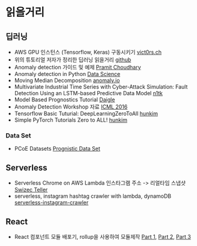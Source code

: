 # 읽을거리

## 딥러닝
 - AWS GPU 인스턴스 (Tensorflow, Keras) 구동시키기 [vict0rs.ch](https://vict0rs.ch/2016/12/03/aws_gpu/)
 - 위의 튜토리얼 저자가 정리한 딥러닝 읽을거리 [github](https://github.com/vict0rsch/deep_learning)
 - Anomaly detection 가이드 및 예제 [Pramit Choudhary](https://www.datascience.com/blog/python-anomaly-detection)
 - Anomaly detection in Python [Data Science](https://datascience.stackexchange.com/questions/6547/open-source-anomaly-detection-in-python)
 - Moving Median Decomposition [anomaly.io](https://anomaly.io/anomaly-detection-moving-median-decomposition/)
 - Multivariate Industrial Time Series with Cyber-Attack Simulation: Fault Detection Using an LSTM-based Predictive Data Model [n1tk](https://github.com/n1tk/researchLSTM)
 - Model Based Prognostics Tutorial [Daigle](https://www.phmsociety.org/sites/phmsociety.org/files/Daigle-ModelBasedPrognostics-Tutorial-PHM2014_1.pdf)
 - Anomaly Detection Workshop 자료 [ICML 2016](https://sites.google.com/site/icmlworkshoponanomalydetection/accepted-papers)
 - Tensorflow Basic Tuturial: DeepLearningZeroToAll [hunkim](https://github.com/hunkim/DeepLearningZeroToAll)
 - Simple PyTorch Tutorials Zero to ALL! [hunkim](https://github.com/hunkim/PyTorchZeroToAll)

### Data Set
 - PCoE Datasets [Prognistic Data Set](https://ti.arc.nasa.gov/tech/dash/groups/pcoe/prognostic-data-repository)

## Serverless
 - Serverless Chrome on AWS Lambda 인스타그램 주소 -> 리얼타임 스냅샷 [Swizec Teller](https://swizec.com/blog/serverless-chrome-on-aws-lambda-the-guide-works-in-2019-beyond/swizec/9024)
 - serverless, instagram hashtag crawler with lambda, dynamoDB [serverless-instagram-crawler](https://github.com/kimcoder/serverless-instagram-crawler)

## React
 - React 컴포넌트 모듈 배포기, rollup을 사용하여 모듈제작 [Part 1](https://kimcoder.github.io/react/2018/09/21/react-componet-1.html), [Part 2](https://kimcoder.github.io/react/2018/10/08/react-componet-2.html), [Part 3](https://kimcoder.github.io/react/2018/10/11/react-componet-3.html)